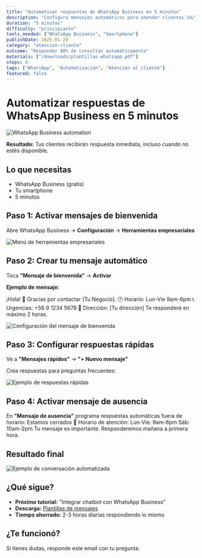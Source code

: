 ```yaml
---
title: "Automatizar respuestas de WhatsApp Business en 5 minutos"
description: "Configura mensajes automáticos para atender clientes 24/7"
duration: "5 minutos"
difficulty: "principiante"
tools_needed: ["WhatsApp Business", "Smartphone"]
publishDate: 2025-01-20
category: "atencion-cliente"
outcome: "Responder 80% de consultas automáticamente"
materials: ["/downloads/plantillas-whatsapp.pdf"]
steps: 4
tags: ["WhatsApp", "Automatización", "Atención al cliente"]
featured: false
---
```


# Automatizar respuestas de WhatsApp Business en 5 minutos

![WhatsApp Business automation](/images/tutoriales/whatsapp-automation-cover.jpg)

**Resultado:** Tus clientes recibirán respuesta inmediata, incluso cuando no estés disponible.

## Lo que necesitas
- WhatsApp Business (gratis)
- Tu smartphone
- 5 minutos

## Paso 1: Activar mensajes de bienvenida

Abre WhatsApp Business → **Configuración** → **Herramientas empresariales**

![Menú de herramientas empresariales](/images/tutoriales/whatsapp-paso1.jpg)

## Paso 2: Crear tu mensaje automático

Toca **"Mensaje de bienvenida"** → **Activar**

**Ejemplo de mensaje:**

¡Hola! 👋
Gracias por contactar [Tu Negocio].
🕐 Horario: Lun-Vie 9am-6pm
📞 Urgencias: +56 9 1234 5678
📍 Dirección: [Tu dirección]
Te responderé en máximo 2 horas.

![Configuración del mensaje de bienvenida](/images/tutoriales/whatsapp-paso2.jpg)

## Paso 3: Configurar respuestas rápidas

Ve a **"Mensajes rápidos"** → **"+ Nuevo mensaje"**

Crea respuestas para preguntas frecuentes:

![Ejemplo de respuestas rápidas](/images/tutoriales/whatsapp-respuestas-rapidas.png)

## Paso 4: Activar mensaje de ausencia

En **"Mensaje de ausencia"** programa respuestas automáticas fuera de horario:
Estamos cerrados 🌙
Horario de atención:
Lun-Vie: 9am-6pm
Sáb: 10am-2pm
Tu mensaje es importante. Responderemos mañana a primera hora.

## Resultado final

![Ejemplo de conversación automatizada](/images/tutoriales/whatsapp-resultado.gif)

## ¿Qué sigue?
- **Próximo tutorial:** "Integrar chatbot con WhatsApp Business"
- **Descarga:** [Plantillas de mensajes](/downloads/plantillas-whatsapp.pdf)
- **Tiempo ahorrado:** 2-3 horas diarias respondiendo lo mismo

## ¿Te funcionó?
Si tienes dudas, responde este email con tu pregunta. 